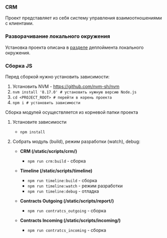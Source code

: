 ### CRM

Проект представляет из себя систему управления взаимоотношениями с клиентами.

### Разворачивание локального окружения

Установка проекта описана в [разделе](deploy/local/readme.md) деплоймента локального окружения.

### Сборка JS

Перед сборкой нужно установить зависимости:

1. Установить NVM - https://github.com/nvm-sh/nvm
2. ```nvm install '8.17.0' # установить нужную версию Node.js```
3. ```cd <PROJECT_ROOT> # перейти в корень проекта```
4. ```npm i # установить зависимости```

Сборка модулей осуществляется из корневой папки проекта

1. Установите зависимости
   * ```npm install```
2. Собрать модуль (build), режим разработки (watch), debug:

   * **CRM (/static/scripts/crm/)**

      * ```npm run crm:build``` - сборка

   * **Timeline (/static/scripts/timeline)**

      * ```npm run timeline:build``` - сборка
      * ```npm run timeline:watch``` - режим разработки
      * ```npm run timeline:debug``` - отладка

   * **Contracts Outgoing (/static/scripts/report/)**

      * ```npm run contratcs_outgoing``` - сборка

   * **Contracts Incoming (/static/scripts/incoming/)**

      * ```npm run contratcs_incoming``` - сборка